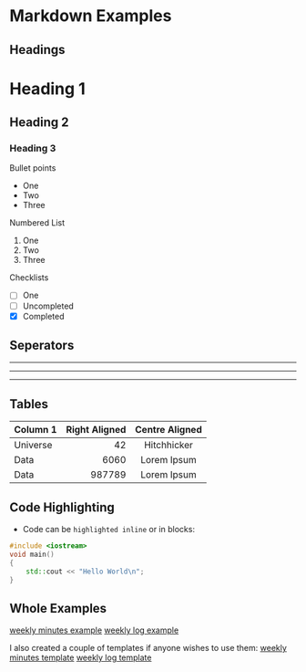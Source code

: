 # Markdown Examples

## Headings
# Heading 1
## Heading 2
### Heading 3

Bullet points
- One
- Two
- Three

Numbered List
1. One
2. Two
3. Three

Checklists
- [ ] One
- [ ] Uncompleted
- [x] Completed

## Seperators
---
***
___

## Tables
 | Column 1 | Right Aligned | Centre Aligned |
 | --- | ---: | :---: |
 | Universe | 42 | Hitchhicker |
 | Data | 6060 | Lorem Ipsum |
 | Data | 987789 | Lorem Ipsum |

## Code Highlighting
- Code can be `highlighted inline` or in blocks:
```C++
#include <iostream>
void main()
{
	std::cout << "Hello World\n";
}
```

## Whole Examples
[weekly minutes example](weekly%20minutes%20example.md)
[weekly log example](weekly%20log%20example.md)  

I also created a couple of templates if anyone wishes to use them:
[weekly minutes template](weekly%20minutes%20template.md)
[weekly log template](weekly%20minutes%20template.md)